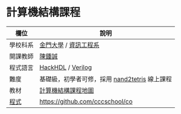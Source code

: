 # 計算機結構課程

欄位          | 說明
--------------|------------------------
學校科系       | [金門大學](https://www.nqu.edu.tw/) / [資訊工程系](https://www.nqu.edu.tw/educsie/)
開課教師       | [陳鍾誠](../../)
程式語言       | [HackHDL](./00/HackHDL.md) / [Verilog](./verilog/)
難度           | 基礎級，初學者可修，採用 [nand2tetris](https://www.nand2tetris.org/) 線上課程
教材           | [計算機結構課程地圖](map.md)
[程式](./code) | https://github.com/cccschool/co
